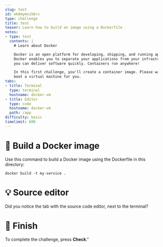 ```yaml
---
slug: test
id: ek6mymsikbrc
type: challenge
title: test
teaser: Learn how to build an image using a Dockerfile
notes:
- type: text
  contents: |
    # Learn about Docker

    Docker is an open platform for developing, shipping, and running applications.
    Docker enables you to separate your applications from your infrastructure so
    you can deliver software quickly. Containers run anywhere!

    In this first challenge, you'll create a container image. Please wait while we
    boot a virtual machine for you.
tabs:
- title: Terminal
  type: terminal
  hostname: docker-vm
- title: Editor
  type: code
  hostname: docker-vm
  path: /app
difficulty: basic
timelimit: 600
---
```


🧪 Build a Docker image
=======================

Use this command to build a Docker image using the Dockerfile in
this directory:

```
docker build -t my-service .
```

💡 Source editor
================

Did you notice the tab with the source code editor, next to
the terminal?

🏁 Finish
=========

To complete the
challenge, press **Check**."
